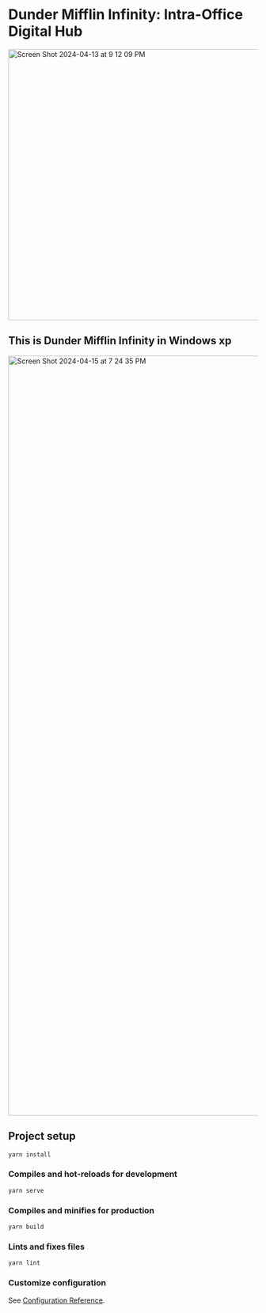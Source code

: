 # Dunder Mifflin Infinity: Intra-Office Digital Hub

<img width="548" alt="Screen Shot 2024-04-13 at 9 12 09 PM" src="https://github.com/SunnyDcitruspunch/dunder-mifflin-infinity/assets/36935854/13b3bcd3-a76d-4d1b-a286-3e072cca02ec">

## This is Dunder Mifflin Infinity in Windows xp

<img width="1536" alt="Screen Shot 2024-04-15 at 7 24 35 PM" src="https://github.com/SunnyDcitruspunch/Dunder-Mifflin-Infinity/assets/36935854/1a1cbbab-4eb7-4582-8f01-e204b6dcbd76">

## Project setup
```
yarn install
```

### Compiles and hot-reloads for development
```
yarn serve
```

### Compiles and minifies for production
```
yarn build
```

### Lints and fixes files
```
yarn lint
```

### Customize configuration
See [Configuration Reference](https://cli.vuejs.org/config/).
